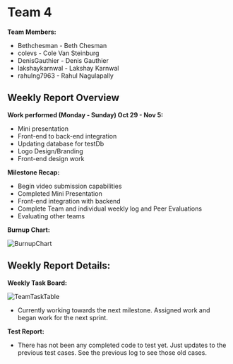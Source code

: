 # Team 4
**Team Members:**
* Bethchesman - Beth Chesman
* colevs - Cole Van Steinburg
* DenisGauthier - Denis Gauthier
* lakshaykarnwal - Lakshay Karnwal
* rahulng7963 - Rahul Nagulapally

## Weekly Report Overview
**Work performed (Monday - Sunday) Oct 29 - Nov 5:**
* Mini presentation
* Front-end to back-end integration
* Updating database for testDb
* Logo Design/Branding
* Front-end design work

**Milestone Recap:** 
* Begin video submission capabilities
* Completed Mini Presentation
* Front-end integration with backend
* Complete Team and individual weekly log and Peer Evaluations
* Evaluating other teams

**Burnup Chart:**

![BurnupChart](https://github.com/COSC-499-W2023/year-long-project-team-4/assets/52676747/89d52a3f-712b-4f9f-8d0c-d4c56ab371b4)


## Weekly Report Details:

**Weekly Task Board:**

![TeamTaskTable](https://github.com/COSC-499-W2023/year-long-project-team-4/assets/52676747/402c61fd-0bd1-4ac1-abfa-c1594aa02b86)


* Currently working towards the next milestone. Assigned work and began work for the next sprint. 

**Test Report:**
* There has not been any completed code to test yet. Just updates to the previous test cases. See the previous log to see those old cases. 
